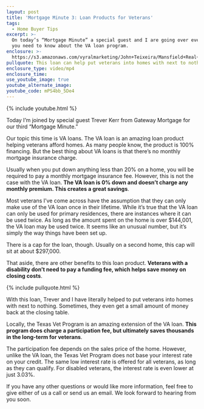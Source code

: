 ```yaml
---
layout: post
title: 'Mortgage Minute 3: Loan Products for Veterans'
tags:
  - Home Buyer Tips
excerpt: >-
  On today’s “Mortgage Minute” a special guest and I are going over everything
  you need to know about the VA loan program.
enclosure: >-
  https://s3.amazonaws.com/vyralmarketing/John+Teixeira/Mansfield+Real+Estate+Agent+Mortgage+Minute+3+Updated+Contact+info.mp4
pullquote: This loan can help put veterans into homes with next to nothing.
enclosure_type: video/mp4
enclosure_time:
use_youtube_image: true
youtube_alternate_image:
youtube_code: mPS4bb_5De4
---
```



{% include youtube.html %}

Today I’m joined by special guest Trever Kerr from Gateway Mortgage for our third “Mortgage Minute.”&nbsp;

Our topic this time is VA loans. The VA loan is an amazing loan product helping veterans afford homes. As many people know, the product is 100% financing. But the best thing about VA loans is that there’s no monthly mortgage insurance charge.&nbsp;

Usually when you put down anything less than 20% on a home, you will be required to pay a monthly mortgage insurance fee. However, this is not the case with the VA loan. **The VA loan is 0% down and doesn’t charge any monthly premium. This creates a great savings**.&nbsp;

Most veterans I’ve come across have the assumption that they can only make use of the VA loan once in their lifetime. While it’s true that the VA loan can only be used for primary residences, there are instances where it can be used twice. As long as the amount spent on the home is over $144,001, the VA loan may be used twice. It seems like an unusual number, but it’s simply the way things have been set up.&nbsp;

There is a cap for the loan, though. Usually on a second home, this cap will sit at about $297,000.&nbsp;

That aside, there are other benefits to this loan product. **Veterans with a disability don’t need to pay a funding fee, which helps save money on closing costs**.&nbsp;

{% include pullquote.html %}

With this loan, Trever and I have literally helped to put veterans into homes with next to nothing. Sometimes, they even get a small amount of money back at the closing table.&nbsp;

Locally, the Texas Vet Program is an amazing extension of the VA loan. **This program does charge a participation fee, but ultimately saves thousands in the long-term for veterans**.&nbsp;

The participation fee depends on the sales price of the home. However, unlike the VA loan, the Texas Vet Program does not base your interest rate on your credit. The same low interest rate is offered for all veterans, as long as they can qualify. For disabled veterans, the interest rate is even lower at just 3.03%.&nbsp;

If you have any other questions or would like more information, feel free to give either of us a call or send us an email. We look forward to hearing from you soon.
